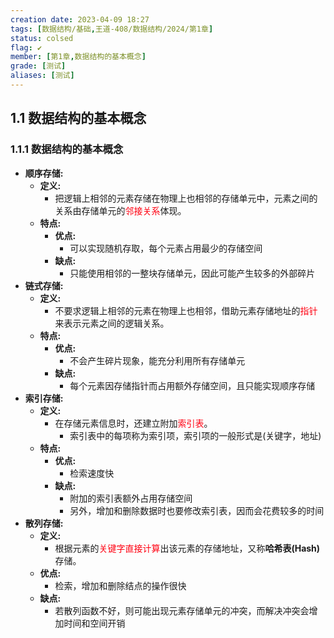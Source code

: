 ```yaml
---
creation date: 2023-04-09 18:27
tags: [数据结构/基础,王道-408/数据结构/2024/第1章]
status: colsed
flag: ✔️
member: [第1章,数据结构的基本概念]
grade: [测试]
aliases: [测试]
---
```

## 1.1 数据结构的基本概念
### 1.1.1 数据结构的基本概念
- **顺序存储:**
	- **定义:**
		- 把逻辑上相邻的元素存储在物理上也相邻的存储单元中，元素之间的关系由存储单元的<font color=#FF0212>邻接关系</font>体现。
	- **特点:**
		- **优点:**
			- 可以实现随机存取，每个元素占用最少的存储空间
		- **缺点:**
			- 只能使用相邻的一整块存储单元，因此可能产生较多的外部碎片
- **链式存储:**
	- **定义:**
		- 不要求逻辑上相邻的元素在物理上也相邻，借助元素存储地址的<font color=#FF0212>指针</font>来表示元素之间的逻辑关系。
	- **特点:**
		- **优点:**
			- 不会产生碎片现象，能充分利用所有存储单元
		- **缺点:**
			- 每个元素因存储指针而占用额外存储空间，且只能实现顺序存储
- **索引存储:**
	- **定义:**
		- 在存储元素信息时，还建立附加<font color=#FF0212>索引表</font>。
			- 索引表中的每项称为索引项，索引项的一般形式是(关键字，地址)
	- **特点:**
		- **优点:**
			- 检索速度快
		- **缺点:**
			- 附加的索引表额外占用存储空间
			- 另外，增加和删除数据时也要修改索引表，因而会花费较多的时间
- **散列存储:**
	- **定义:**
		- 根据元素的<font color=#FF0212>关键字直接计算</font>出该元素的存储地址，又称**哈希表(Hash)** 存储。
	- **优点:**
		- 检索，增加和删除结点的操作很快
	- **缺点:**
		- 若散列函数不好，则可能出现元素存储单元的冲突，而解决冲突会增加时间和空间开销